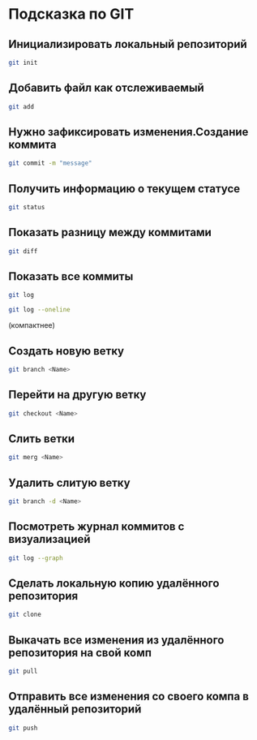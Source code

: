 # Подсказка по GIT

## Инициализировать локальный репозиторий
```sh
git init
```

## Добавить файл как отслеживаемый
```sh
git add
```

## Нужно зафиксировать изменения.Создание коммита

```sh
git commit -m "message"
```

## Получить информацию о текущем статусе
```sh
git status
```

## Показать разницу между коммитами
```sh
git diff
```

## Показать все коммиты
```sh
git log
```

```sh
git log --oneline 
```
(компактнее)



## Создать новую ветку
```sh
git branch <Name>
```

## Перейти на другую ветку
```sh
git checkout <Name>
```

## Слить ветки
```sh
git merg <Name>
```

## Удалить слитую ветку
```sh
git branch -d <Name>
```

## Посмотреть журнал коммитов с визуализацией
```sh
git log --graph
```

## Сделать локальную копию удалённого репозитория
```sh
git clone
```

## Выкачать все изменения из удалённого репозитория на свой комп
```sh
git pull
```

## Отправить все изменения со своего компа в удалённый репозиторий
```sh
git push
```